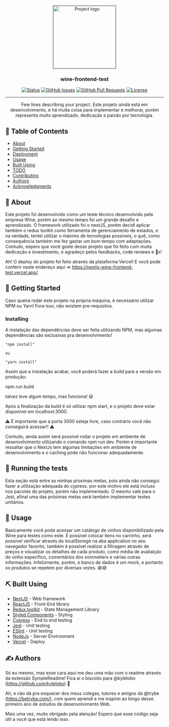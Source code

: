 <p align="center">
  <a href="" rel="noopener">
 <img width=200px height=200px src="https://i.imgur.com/6wj0hh6.jpg" alt="Project logo"></a>
</p>

<h3 align="center">wine-frontend-test</h3>

<div align="center">

[![Status](https://img.shields.io/badge/status-active-success.svg)]()
[![GitHub Issues](https://img.shields.io/github/issues/kylelobo/The-Documentation-Compendium.svg)](https://github.com/kylelobo/The-Documentation-Compendium/issues)
[![GitHub Pull Requests](https://img.shields.io/github/issues-pr/kylelobo/The-Documentation-Compendium.svg)](https://github.com/kylelobo/The-Documentation-Compendium/pulls)
[![License](https://img.shields.io/badge/license-MIT-blue.svg)](/LICENSE)

</div>

---

<p align="center"> Few lines describing your project.
    Este projeto ainda está em desenvolvimento, e há muita coisa para implementar e melhorar, porém representa muito aprendizado, dedicação e paixão por tecnologia.
</p>

## 📝 Table of Contents

- [About](#about)
- [Getting Started](#getting_started)
- [Deployment](#deployment)
- [Usage](#usage)
- [Built Using](#built_using)
- [TODO](../TODO.md)
- [Contributing](../CONTRIBUTING.md)
- [Authors](#authors)
- [Acknowledgments](#acknowledgement)

## 🧐 About <a name = "about"></a>

Este projeto foi desenvolvido como um teste técnico desenvolvido pela empresa Wine, porém ao mesmo tempo foi um grande desafio e aprendizado. 
O framework utilizado foi o nextJS, porém decidi aplicar também o redux toolkit como ferramenta de gerenciamento de estados, e na verdade, tentei utilizar o máximo de tecnologias possíveis, o quê, como consequência também me fez gastar um bom tempo com adaptações. Contudo, espero que você goste desse projeto que foi feito com muita dedicação e investimento, e agradeço pelos feedbacks, code reviews e :cookie:s!

Ah! O deploy do projeto foi feito através da plataforma Vercel! E você pode conferir neste endereço aqui => https://nextjs-wine-frontend-test.vercel.app/.

## 🏁 Getting Started <a name = "getting_started"></a>

Caso queira rodar este projeto na própria máquina, é necessário utilizar NPM ou Yarn! Fora isso, não existem pre-requisitos.

### Installing

A instalação das dependências deve ser feita utilizando NPM, mas algumas dependências são exclusivas pra desenvolvimento!

```
"npm install"

ou

"yarn install"

```

Assim que a instalação acabar, você poderá fazer a build para a versão em produção:

npm run build

talvez leve algum tempo, mas funciona! :smiley:

Após a finalização da build é só utilizar npm start, e o projeto deve estar disponível em localhost:3000. 

:warning: É importante que a porta 3000 esteja livre, caso contrário você não conseguirá acessar!! :warning:

Contudo, ainda assim será possível rodar o projeto em ambiente de desenvolvimento utilizando o comando npm run dev. Porém é importante ressaltar que o NextJs tem algumas limitações em ambiente de desenvolvimento e o caching pode não funcionar adequadamente.

## 🔧 Running the tests <a name = "tests"></a>

Esta seção está entre as minhas pŕoximas metas, pois ainda não consegui fazer a utilização adequada do cypress. por este motivo ele está incluso nos pacotes do projeto, porém não implementado. O mesmo vale para o Jest, afinal uma das próximas metas será também implementar testes unitários. 

## 🎈 Usage <a name="usage"></a>

Basicamente você pode acessar um catálogo de vinhos disponibilizado pela Wine para testes como este. É possível colocar itens no carrinho, será possível verificar através do localStorege na aba application no seu navegador favorito, também é possível realizar a filtragem através de preços e visualizar os detalhes de cada produto, como média de avalialção do vinho específico, comentários dos sommeliers e várias outras informações. Infelizmente, porém, o banco de dados é um mock, e portanto os produtos se repetem por diversas vezes. :sweat_smile::sweat_smile:


## ⛏️ Built Using <a name = "built_using"></a>

- [NextJS](https://nextjs.org/) - Web framework
- [ReactJS](https://pt-br.reactjs.org/) - Front-End library
- [Redux toolkit](https://redux-toolkit.js.org/) - State Management Library
- [Styled Components](https://styled-components.com/) - Styling
- [Cypress](https://www.cypress.io/) - End to end testing
- [Jest](https://jestjs.io/pt-BR/) - Unit testing
- [ESlint](https://eslint.org/) - Unit testing
- [NodeJs](https://nodejs.org/en/) - Server Environment
- [Vercel](https://vercel.com/dashboard) - Deploy

## ✍️ Authors <a name = "authors"></a>

Só eu mesmo, mas esse cara aqui me deu uma mão com o readme através da extensão SympleReadme!
Fica aí o biscoito para @kylelobo (https://github.com/kylelobo) :cookie:

Ah, e não dá pra esquecer dos meus colegas, tutores e amigos da @trybe (https://betrybe.com/), com quem aprendi e me inspirei ao longo desse primeiro ano de estudos de desenvolvimento Web.

Mais uma vez, muito obrigado pela atenção! Espero que esse código seja útil a você que está lendo isso.
